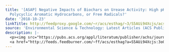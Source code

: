 ```yaml
---
title: '[ASAP] Negative Impacts of Biochars on Urease Activity: High pH, Heavy Metals,
  Polycyclic Aromatic Hydrocarbons, or Free Radicals?'
date: '2018-10-23'
linkTitle: http://feedproxy.google.com/~r/acs/esthag/~3/S5AUi94Xcjs/acs.est.8b00672
source: 'Environmental Science & Technology: Latest Articles (ACS Publications)'
description: |-
  <p><img src="https://pubs.acs.org/appl/literatum/publisher/achs/journals/content/esthag/0/esthag.ahead-of-print/acs.est.8b00672/20181022/images/medium/es-2018-00672w_0005.gif" alt="TOC Graphic"/></p><div><cite>Environmental Science & Technology</cite></div><div>DOI: 10.1021/acs.est.8b00672</div><div class="feedflare">
  <a href="http://feeds.feedburner.com/~ff/acs/esthag?a=S5AUi94Xcjs:3o0XUunTy9U:yIl2AUoC8zA"><img src="http://feeds.feedburner.com/~ff/acs/esthag?d=yIl2AUoC8zA" border="0"></img></a>
---
```

